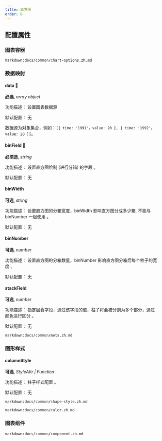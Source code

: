 ```yaml
---
title: 直方图
order: 0
---
```


## 配置属性

### 图表容器

`markdown:docs/common/chart-options.zh.md`

### 数据映射

#### data 📌

**必选**, _array object_

功能描述： 设置图表数据源

默认配置： 无

数据源为对象集合，例如：`[{ time: '1991'，value: 20 }, { time: '1992'，value: 20 }]`。

#### binField 📌

**必须选**, _string_

功能描述： 设置直方图绘制 (进行分箱) 的字段 。

默认配置： 无

#### binWidth

**可选**, _string_

功能描述： 设置直方图的分箱宽度，binWidth 影响直方图分成多少箱, 不能与 binNumber 一起使用 。

默认配置： 无

#### binNumber

**可选**, _number_

功能描述： 设置直方图的分箱数量，binNumber 影响直方图分箱后每个柱子的宽度 。

默认配置： 无

#### stackField

**可选**, _number_

功能描述： 指定层叠字段，通过该字段的值，柱子将会被分割为多个部分，通过颜色进行区分 。

默认配置： 无

`markdown:docs/common/meta.zh.md`

### 图形样式

#### columnStyle

**可选**, _StyleAttr | Function_

功能描述： 柱子样式配置 。

默认配置： 无

`markdown:docs/common/shape-style.zh.md`

`markdown:docs/common/color.zh.md`

### 图表组件

`markdown:docs/common/component.zh.md`
